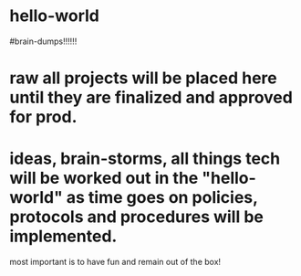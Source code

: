 # hello-world
#brain-dumps!!!!!!
# raw all projects will be placed here until they are finalized and approved for prod.
# ideas, brain-storms, all things tech will be worked out in the "hello-world" as time goes on policies, protocols and procedures will be implemented. 
most important is to have fun and remain out of the box!

